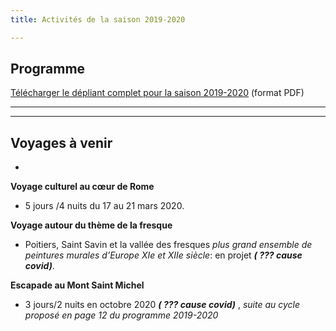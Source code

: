 ```yaml
---
title: Activités de la saison 2019-2020

---
```

## Programme

[Télécharger le dépliant complet pour la saison 2019-2020](/fichiers/plaquette-2019-2020.pdf) (format PDF)

***

***

## Voyages à venir

* 

**Voyage culturel au cœur de Rome**

* 5 jours /4 nuits du 17 au 21 mars 2020.

**Voyage autour du thème de la fresque**

* Poitiers, Saint Savin et la vallée des fresques _plus grand ensemble de peintures murales d’Europe  XIe et XIIe siècle_: en projet **_( ??? cause covid)_**.

**Escapade au Mont Saint Michel**

* 3 jours/2 nuits en octobre 2020 **_( ??? cause covid)_** , _suite au cycle proposé en page 12 du programme 2019-2020_